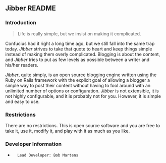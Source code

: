 ## Jibber README

### Introduction

> Life is really simple, but we insist on making it complicated.

Confucius had it right a long time ago, but we still fall into the same trap today. _Jibber_ strives to take that quote to heart and keep things simple instead of making them overly complicated. Blogging is about the content, and _Jibber_ tries to put as few levels as possible between a writer and his/her readers.

_Jibber_, quite simply, is an open source blogging engine written using the Ruby on Rails framework with the explicit goal of allowing a blogger a simple way to post their content without having to fool around with an unlimited number of options or configuration. _Jibber_ is not extensible, it is not highly configurable, and it is probably not for you. However, it is simple and easy to use.

### Restrictions

There are no restrictions. This is open source software and you are free to take it, use it, modify it, and play with it as much as you like.

### Developer Information

*		Lead Developer: Bob Martens
